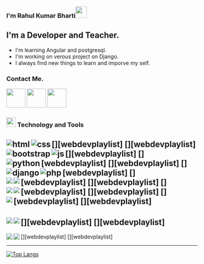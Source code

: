 ### I'm Rahul Kumar Bharti<img src="https://raw.githubusercontent.com/MartinHeinz/MartinHeinz/master/wave.gif" width="30px">


## I'm a Developer and Teacher.
- I'm learning Angular and postgresql.
- I'm working on verous project on Django.
- I always find new things to learn and imporve my self.


### Contact Me.

<a href="https://github.com/rkb9878"><img src="https://img.icons8.com/nolan/64/github.png" width='50px'/></a>
<a href="https://www.linkedin.com/in/rahul-kumar-bharti/"><img src="https://img.icons8.com/cute-clipart/64/000000/linkedin.png" width='50'/></a>
<a href="mailto: rkb9878@gmail.com"><img src="https://img.icons8.com/fluent/64/000000/gmail.png" width="50"/></a>
<br>

### <img src="https://img.icons8.com/nolan/64/wrench.png" width="25"/> Technology and Tools


[<img align="left" alt='html' src="https://img.icons8.com/color/48/000000/html-5.png"/>][webdevplaylist]
[<img align="left" alt='css' src="https://img.icons8.com/color/48/000000/css3.png"/>][webdevplaylist]
[<img align="left" alt='bootstrap' src="https://img.icons8.com/color/48/000000/bootstrap.png"/>][webdevplaylist]
[<img align="left" alt='js' src="https://img.icons8.com/color/48/000000/javascript.png"/>][webdevplaylist]
[<img align="left" alt='python' src="https://img.icons8.com/color/48/000000/python.png"/>][webdevplaylist]
[<img align="left" alt='django' src="https://img.icons8.com/color/48/000000/django.png"/>][webdevplaylist]
[<img align="left" alt='php' src="https://img.icons8.com/officel/40/000000/php-logo.png"/>][webdevplaylist]
[<img align="left" src="https://img.icons8.com/color/48/000000/git.png"/>][webdevplaylist]
[<img align="left" src="https://img.icons8.com/fluent/48/000000/github.png"/>][webdevplaylist]
[<img align="left" src="https://img.icons8.com/ios-filled/50/000000/mysql-logo.png"/>][webdevplaylist]
[<img align="left" src="https://img.icons8.com/color/48/000000/mongodb.png"/>][webdevplaylist]
[<img align="left" src="https://img.icons8.com/office/48/000000/database.png"/>][webdevplaylist]
---
[<img align="left" src="https://img.icons8.com/color/48/000000/linux-mint.png"/>][webdevplaylist]
[<img align="left" src="https://img.icons8.com/color/48/000000/ubuntu.png"/>][webdevplaylist]
---
[<img align="left" src="https://img.icons8.com/color/40/000000/pycharm.png"/>][webdevplaylist]
[<img align="left" src="https://img.icons8.com/fluent/50/000000/visual-studio-code-2019.png"/>][webdevplaylist]

---
[![Top Langs](https://github-readme-stats.vercel.app/api/top-langs/?username=rkb9878)](https://github.com/rkb9878)

